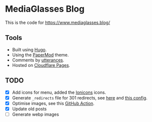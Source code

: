 # MediaGlasses Blog

This is the code for https://www.mediaglasses.blog/

## Tools

- Built using [Hugo](https://gohugo.io/).
- Using the [PaperMod](https://github.com/adityatelange/hugo-PaperMod) theme.
- Comments by [utterances](https://utteranc.es).
- Hosted on [Cloudflare Pages](https://pages.cloudflare.com/).

## TODO

- [x] Add icons for menu, added the [Ionicons](https://ionic.io/ionicons) icons.
- [x] Generate `_redirects` file for 301 redirects, see [here](https://github.com/russmckendrick/blog/blob/main/layouts/_default/home._redirects) and [this config](https://github.com/russmckendrick/blog/blob/2435118e406b146fc1934602b28ac71fa0d199de/config.yml#L151-L163).
- [x] Optimise images, see this [GitHub Action](https://github.com/russmckendrick/blog/blob/main/.github/workflows/calibreapp-image-actions.yml).
- [x] Update old posts
- [ ] Generate webp images
